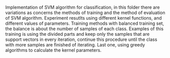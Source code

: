 Implementation of SVM algorithm for classification, in this  folder there are variations as concerns the methods of training and the method of evaluation of SVM algorithm. Experiment resutlts using different kernel functions, and different values of parameters. Training methods with balanced training set, the balance is about the number of samples of each class. Examples of this training is using the divided parts and keep only the samples that are support vectors in every iteration, continue this procedure until the class with more samples are finished of iterating. Last one, using greedy algorithms to calculate the kernel parameters.

